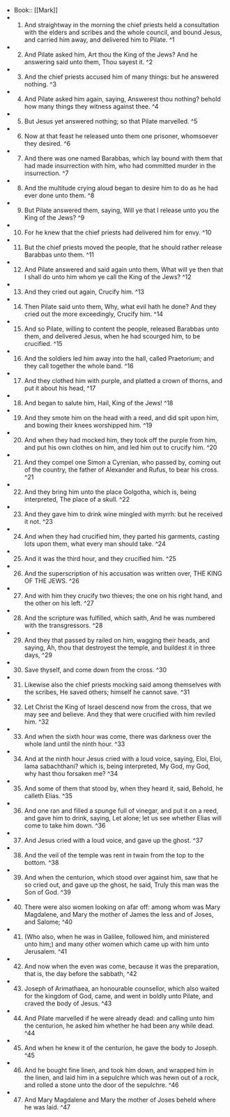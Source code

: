 - Book:: [[Mark]]
- 1. And straightway in the morning the chief priests held a consultation with the elders and scribes and the whole council, and bound Jesus, and carried him away, and delivered him to Pilate. ^1
- 2. And Pilate asked him, Art thou the King of the Jews? And he answering said unto them, Thou sayest it. ^2
- 3. And the chief priests accused him of many things: but he answered nothing. ^3
- 4. And Pilate asked him again, saying, Answerest thou nothing? behold how many things they witness against thee. ^4
- 5. But Jesus yet answered nothing; so that Pilate marvelled. ^5
- 6. Now at that feast he released unto them one prisoner, whomsoever they desired. ^6
- 7. And there was one named Barabbas, which lay bound with them that had made insurrection with him, who had committed murder in the insurrection. ^7
- 8. And the multitude crying aloud began to desire him to do as he had ever done unto them. ^8
- 9. But Pilate answered them, saying, Will ye that I release unto you the King of the Jews? ^9
- 10. For he knew that the chief priests had delivered him for envy. ^10
- 11. But the chief priests moved the people, that he should rather release Barabbas unto them. ^11
- 12. And Pilate answered and said again unto them, What will ye then that I shall do unto him whom ye call the King of the Jews? ^12
- 13. And they cried out again, Crucify him. ^13
- 14. Then Pilate said unto them, Why, what evil hath he done? And they cried out the more exceedingly, Crucify him. ^14
- 15. And so Pilate, willing to content the people, released Barabbas unto them, and delivered Jesus, when he had scourged him, to be crucified. ^15
- 16. And the soldiers led him away into the hall, called Praetorium; and they call together the whole band. ^16
- 17. And they clothed him with purple, and platted a crown of thorns, and put it about his head, ^17
- 18. And began to salute him, Hail, King of the Jews! ^18
- 19. And they smote him on the head with a reed, and did spit upon him, and bowing their knees worshipped him. ^19
- 20. And when they had mocked him, they took off the purple from him, and put his own clothes on him, and led him out to crucify him. ^20
- 21. And they compel one Simon a Cyrenian, who passed by, coming out of the country, the father of Alexander and Rufus, to bear his cross. ^21
- 22. And they bring him unto the place Golgotha, which is, being interpreted, The place of a skull. ^22
- 23. And they gave him to drink wine mingled with myrrh: but he received it not. ^23
- 24. And when they had crucified him, they parted his garments, casting lots upon them, what every man should take. ^24
- 25. And it was the third hour, and they crucified him. ^25
- 26. And the superscription of his accusation was written over, THE KING OF THE JEWS. ^26
- 27. And with him they crucify two thieves; the one on his right hand, and the other on his left. ^27
- 28. And the scripture was fulfilled, which saith, And he was numbered with the transgressors. ^28
- 29. And they that passed by railed on him, wagging their heads, and saying, Ah, thou that destroyest the temple, and buildest it in three days, ^29
- 30. Save thyself, and come down from the cross. ^30
- 31. Likewise also the chief priests mocking said among themselves with the scribes, He saved others; himself he cannot save. ^31
- 32. Let Christ the King of Israel descend now from the cross, that we may see and believe. And they that were crucified with him reviled him. ^32
- 33. And when the sixth hour was come, there was darkness over the whole land until the ninth hour. ^33
- 34. And at the ninth hour Jesus cried with a loud voice, saying, Eloi, Eloi, lama sabachthani? which is, being interpreted, My God, my God, why hast thou forsaken me? ^34
- 35. And some of them that stood by, when they heard it, said, Behold, he calleth Elias. ^35
- 36. And one ran and filled a spunge full of vinegar, and put it on a reed, and gave him to drink, saying, Let alone; let us see whether Elias will come to take him down. ^36
- 37. And Jesus cried with a loud voice, and gave up the ghost. ^37
- 38. And the veil of the temple was rent in twain from the top to the bottom. ^38
- 39. And when the centurion, which stood over against him, saw that he so cried out, and gave up the ghost, he said, Truly this man was the Son of God. ^39
- 40. There were also women looking on afar off: among whom was Mary Magdalene, and Mary the mother of James the less and of Joses, and Salome; ^40
- 41. (Who also, when he was in Galilee, followed him, and ministered unto him;) and many other women which came up with him unto Jerusalem. ^41
- 42. And now when the even was come, because it was the preparation, that is, the day before the sabbath, ^42
- 43. Joseph of Arimathaea, an honourable counsellor, which also waited for the kingdom of God, came, and went in boldly unto Pilate, and craved the body of Jesus. ^43
- 44. And Pilate marvelled if he were already dead: and calling unto him the centurion, he asked him whether he had been any while dead. ^44
- 45. And when he knew it of the centurion, he gave the body to Joseph. ^45
- 46. And he bought fine linen, and took him down, and wrapped him in the linen, and laid him in a sepulchre which was hewn out of a rock, and rolled a stone unto the door of the sepulchre. ^46
- 47. And Mary Magdalene and Mary the mother of Joses beheld where he was laid. ^47

